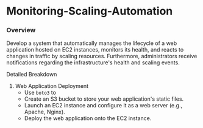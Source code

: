 # Monitoring-Scaling-Automation

### Overview

Develop a system that automatically manages the lifecycle of a web application hosted on  EC2 instances, monitors its health, and reacts to changes in traffic by scaling resources.  Furthermore, administrators receive notifications regarding the infrastructure's health and scaling events. 

Detailed Breakdown

1. Web Application Deployment
   - Use `boto3` to 
   - Create an S3 bucket to store your web application's static files. 
   - Launch an EC2 instance and configure it as a web server (e.g., Apache, Nginx).
   - Deploy the web application onto the EC2 instance.
  




